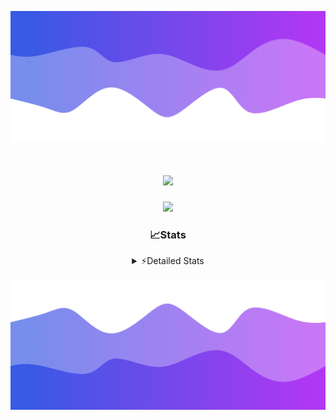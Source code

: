 ![Header](./header.png)
<div align="center">

<h1 align="center">
  <a href="https://git.io/typing-svg">
    <img src="https://readme-typing-svg.herokuapp.com/?lines=Hello,+There!+%F0%9F%91%8B;This+is+chicho.;Owner+on+Ocean;&center=true&size=25">
  </a>
</h1>
  
<p align="center">
  <img src="https://lanyard.cnrad.dev/api/852683595378196480" />
</p>

### 📈Stats
<details>
    <summary> ⚡Detailed Stats</summary>
    <br/>

<!--START_SECTION:waka-->
![Code Time](http://img.shields.io/badge/Code%20Time-838%20hrs%2020%20mins-blue)

![Profile Views](http://img.shields.io/badge/Profile%20Views-3-blue)

**🐱 My GitHub Data** 

> 📦 82.7 kB Used in GitHub's Storage 
 > 
> 🏆 29 Contributions in the Year 2024
 > 
> 🚫 Not Opted to Hire
 > 
> 📜 15 Public Repositories 
 > 
> 🔑 9 Private Repositories 
 > 
**I'm a Night 🦉** 

```text
🌞 Morning                25 commits          ██░░░░░░░░░░░░░░░░░░░░░░░   06.23 % 
🌆 Daytime                60 commits          ████░░░░░░░░░░░░░░░░░░░░░   14.96 % 
🌃 Evening                173 commits         ███████████░░░░░░░░░░░░░░   43.14 % 
🌙 Night                  143 commits         █████████░░░░░░░░░░░░░░░░   35.66 % 
```
📅 **I'm Most Productive on Tuesday** 

```text
Monday                   26 commits          ██░░░░░░░░░░░░░░░░░░░░░░░   06.48 % 
Tuesday                  111 commits         ███████░░░░░░░░░░░░░░░░░░   27.68 % 
Wednesday                81 commits          █████░░░░░░░░░░░░░░░░░░░░   20.20 % 
Thursday                 65 commits          ████░░░░░░░░░░░░░░░░░░░░░   16.21 % 
Friday                   46 commits          ███░░░░░░░░░░░░░░░░░░░░░░   11.47 % 
Saturday                 36 commits          ██░░░░░░░░░░░░░░░░░░░░░░░   08.98 % 
Sunday                   36 commits          ██░░░░░░░░░░░░░░░░░░░░░░░   08.98 % 
```


📊 **This Week I Spent My Time On** 

```text
🕑︎ Time Zone: America/Argentina/Buenos_Aires

💬 Programming Languages: 
Astro                    2 hrs 56 mins       ████████░░░░░░░░░░░░░░░░░   30.53 % 
JavaScript               2 hrs 1 min         █████░░░░░░░░░░░░░░░░░░░░   20.92 % 
Image (svg)              1 hr 31 mins        ████░░░░░░░░░░░░░░░░░░░░░   15.85 % 
TypeScript               1 hr 20 mins        ███░░░░░░░░░░░░░░░░░░░░░░   13.93 % 
JSON                     47 mins             ██░░░░░░░░░░░░░░░░░░░░░░░   08.25 % 

🔥 Editors: 
VS Code                  9 hrs 38 mins       █████████████████████████   100.00 % 

🐱‍💻 Projects: 
GlowHub                  6 hrs 54 mins       ██████████████████░░░░░░░   71.60 % 
Unknown Project          2 hrs 39 mins       ███████░░░░░░░░░░░░░░░░░░   27.48 % 
ampararweb               5 mins              ░░░░░░░░░░░░░░░░░░░░░░░░░   00.93 % 

💻 Operating System: 
Windows                  7 hrs 29 mins       ███████████████████░░░░░░   77.62 % 
Mac                      2 hrs 9 mins        ██████░░░░░░░░░░░░░░░░░░░   22.38 % 
```

**I Mostly Code in JavaScript** 

```text
JavaScript               8 repos             ██████░░░░░░░░░░░░░░░░░░░   25.81 % 
HTML                     7 repos             ██████░░░░░░░░░░░░░░░░░░░   22.58 % 
Astro                    2 repos             ██░░░░░░░░░░░░░░░░░░░░░░░   06.45 % 
TypeScript               1 repo              █░░░░░░░░░░░░░░░░░░░░░░░░   03.23 % 
SCSS                     1 repo              █░░░░░░░░░░░░░░░░░░░░░░░░   03.23 % 
```




 Last Updated on 24/08/2024 06:19:27 UTC
<!--END_SECTION:waka-->
</details>

![Footer](./footer.png)
